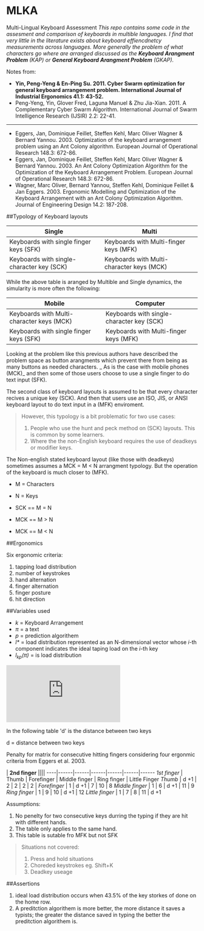 # MLKA
Multi-Lingual Keyboard Assessment
_This repo contains some code in the assesment and comparison of keyboards in multible languages. I find that very little in the literature exists about keyboard effiencdnetcy measurements across languages. More generally the problem of what characters go where are arranged discussed as the **Keyboard Arangment Problem** (KAP) or **General Keyboard Arangment Problem** (GKAP)._

Notes from:
* **Yin, Peng-Yeng & En-Ping Su. 2011. Cyber Swarm optimization for general keyboard arrangement problem. International Journal of Industrial Ergonomics 41.1: 43-52.**
* Peng-Yeng, Yin, Glover Fred, Laguna Manuel & Zhu Jia-Xian. 2011. A Complementary Cyber Swarm Algorithm. International Journal of Swarm Intelligence Research (IJSIR) 2.2: 22-41.

 - - - 

* Eggers, Jan, Dominique Feillet, Steffen Kehl, Marc Oliver Wagner & Bernard Yannou. 2003. Optimization of the keyboard arrangement problem using an Ant Colony algorithm. European Journal of Operational Research 148.3: 672-86.
* Eggers, Jan, Dominique Feillet, Steffen Kehl, Marc Oliver Wagner & Bernard Yannou. 2003. An Ant Colony Optimization Algorithm for the Optimization of the Keyboard Arrangement Problem. European Journal of Operational Research 148.3: 672-86.
* Wagner, Marc Oliver, Bernard Yannou, Steffen Kehl, Dominique Feillet & Jan Eggers. 2003. Ergonomic Modelling and Optimization of the Keyboard Arrangement with an Ant Colony Optimization Algorithm. Journal of Engineering Design 14.2: 187-208.
	

##Typology of Keyboard layouts

Single |  Multi 
----|------
Keyboards with single finger keys (SFK) |  Keyboards with Multi-finger keys (MFK)  
Keyboards with single-character key (SCK) |  Keyboards with Multi-character keys (MCK)

While the above table is aranged by Multible and Single dynamics, the simularity is more often the following:

Mobile |  Computer 
----|------
Keyboards with Multi-character keys (MCK) | Keyboards with single-character key (SCK)
Keyboards with single finger keys (SFK) | Keyboards with Multi-finger keys (MFK)

Looking at the problem like this previous authors have described the problem space as button arangments which prevent there from being as many buttons as needed characters. _ As is the case with mobile phones (MCK)_ and then some of those users choose to use a single finger to do text input (SFK).

The second class of keyboard layouts is assumed to be that every character recives a unique key (SCK). And then that users use an ISO, JIS, or ANSI keyboard layout to do text input in a (MFK) enviroment.

>However, this typology is a bit problematic for two use cases:
>
>1. People who use the hunt and peck method on (SCK) layouts. This is common by some learners.
>2. Where the the non-English keyboard requires the use of deadkeys or modifier keys.

The Non-english stated keyboard layout (like those with deadkeys) sometimes assumes a MCK = M < N arrangment typology. But the operation of the keyboard is much closer to (MFK).

* M = Characters
* N = Keys

* SCK == M = N
* MCK == M > N
* MCK == M < N

##Ergonomics

Six ergonomic criteria:

1. tapping load distribution
2. number of keystrokes
3. hand alternation
4. finger alternation
5. finger posture
6. hit direction

##Variables used

* _k_  = Keyboard Arrangement
* _π_ = a text
* _p_ = prediction algorithem
* _l*_ = load distribution represented as an N-dimensional vector whose _i_-th component indicates the ideal taping load on the _i_-th key
* _l<sub>kp</sub>(π)_ = is load distribution 

![equation](http://www.sciweavers.org/tex2img.php?eq=Min%20O_%7B1%7D%28k%29%20%3D%20%20%20%5Cparallel%20l_%7Bkp%7D%28%CF%80%29%20-%20l%5E%7B%2A%7D%20%5Cparallel%20&bc=White&fc=Black&im=jpg&fs=12&ff=arev&edit=0)

In the following table 'd' is the distance between two keys

d = distance between two keys

Penalty for matrix for consecutive hitting fingers considering four ergonmic criteria from Eggers et al. 2003.

 |  **2nd finger**  ||||
----|------|------|------|------|------|------
*1st finger* |  Thumb  |  Forefinger |  Middle finger |  Ring finger |  Little Finger 
*Thumb* | d +1 | 2 | 2 | 2 | 2 |
*Forefinger* | 1 | d +1 | 7 | 10 | 8 
*Middle finger* | 1 | 6 | d +1 | 11 | 9 
*Ring finger* | 1 | 9 | 10 | d +1 | 12 
*Little finger* | 1 | 7 | 8 | 11 | d +1 

Assumptions: 

1. No penelty for two consecutive keys durring the typing if they are hit with different hands.
2. The table only applies to the same hand.
3. This table is sutable fro MFK but not SFK

> Situations not covered:
> 1. Press and hold situations
> 2. Choreded keystrokes eg. Shift+K
> 3. Deadkey useage




##Assertions

1. ideal load distribution occurs when 43.5% of the key storkes of done on the home row.
2. A preditction algorithem is more better, the more distance it saves a typists; the greater the distance saved in typing the better the preditction algorithem is.
